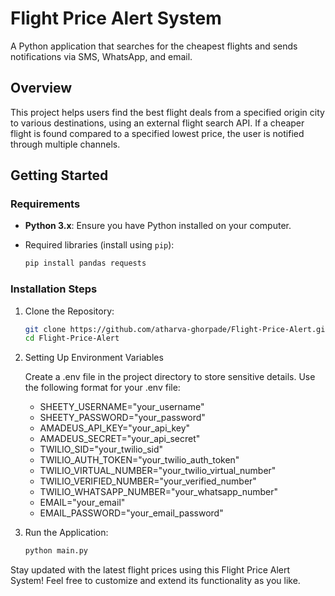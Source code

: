 # Flight Price Alert System

A Python application that searches for the cheapest flights and sends notifications via SMS, WhatsApp, and email.

## Overview

This project helps users find the best flight deals from a specified origin city to various destinations, using an external flight search API. If a cheaper flight is found compared to a specified lowest price, the user is notified through multiple channels.

## Getting Started

### Requirements

- **Python 3.x**: Ensure you have Python installed on your computer.
- Required libraries (install using `pip`):

   ```bash
   pip install pandas requests
### Installation Steps

1. Clone the Repository:
   ```bash
   git clone https://github.com/atharva-ghorpade/Flight-Price-Alert.git
   cd Flight-Price-Alert
   
2. Setting Up Environment Variables

   Create a .env file in the project directory to store sensitive details. Use the following format for your .env file:

   - SHEETY_USERNAME="your_username"
   - SHEETY_PASSWORD="your_password"
   - AMADEUS_API_KEY="your_api_key"
   - AMADEUS_SECRET="your_api_secret"
   - TWILIO_SID="your_twilio_sid"
   - TWILIO_AUTH_TOKEN="your_twilio_auth_token"
   - TWILIO_VIRTUAL_NUMBER="your_twilio_virtual_number"
   - TWILIO_VERIFIED_NUMBER="your_verified_number"
   - TWILIO_WHATSAPP_NUMBER="your_whatsapp_number"
   - EMAIL="your_email"
   - EMAIL_PASSWORD="your_email_password"

3. Run the Application:
   ```bash
   python main.py

Stay updated with the latest flight prices using this Flight Price Alert System! Feel free to customize and extend its functionality as you like.
